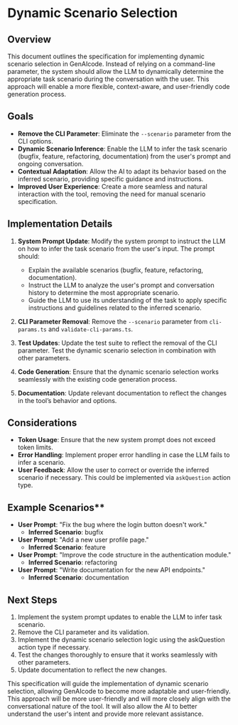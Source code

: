 # Dynamic Scenario Selection

## Overview

This document outlines the specification for implementing dynamic scenario selection in GenAIcode. Instead of relying on a command-line parameter, the system should allow the LLM to dynamically determine the appropriate task scenario during the conversation with the user. This approach will enable a more flexible, context-aware, and user-friendly code generation process.

## Goals

- **Remove the CLI Parameter**: Eliminate the `--scenario` parameter from the CLI options.
- **Dynamic Scenario Inference**: Enable the LLM to infer the task scenario (bugfix, feature, refactoring, documentation) from the user's prompt and ongoing conversation.
- **Contextual Adaptation**: Allow the AI to adapt its behavior based on the inferred scenario, providing specific guidance and instructions.
- **Improved User Experience**: Create a more seamless and natural interaction with the tool, removing the need for manual scenario specification.

## Implementation Details

1.  **System Prompt Update**: Modify the system prompt to instruct the LLM on how to infer the task scenario from the user's input. The prompt should:

    - Explain the available scenarios (bugfix, feature, refactoring, documentation).
    - Instruct the LLM to analyze the user's prompt and conversation history to determine the most appropriate scenario.
    - Guide the LLM to use its understanding of the task to apply specific instructions and guidelines related to the inferred scenario.

2.  **CLI Parameter Removal**: Remove the `--scenario` parameter from `cli-params.ts` and `validate-cli-params.ts`.

3.  **Test Updates**: Update the test suite to reflect the removal of the CLI parameter. Test the dynamic scenario selection in combination with other parameters.

4.  **Code Generation**: Ensure that the dynamic scenario selection works seamlessly with the existing code generation process.

5.  **Documentation**: Update relevant documentation to reflect the changes in the tool’s behavior and options.

## Considerations

- **Token Usage**: Ensure that the new system prompt does not exceed token limits.
- **Error Handling**: Implement proper error handling in case the LLM fails to infer a scenario.
- **User Feedback**: Allow the user to correct or override the inferred scenario if necessary. This could be implemented via `askQuestion` action type.

## Example Scenarios\*\*

- **User Prompt**: "Fix the bug where the login button doesn't work."
  - **Inferred Scenario**: bugfix
- **User Prompt**: "Add a new user profile page."
  - **Inferred Scenario**: feature
- **User Prompt**: "Improve the code structure in the authentication module."
  - **Inferred Scenario**: refactoring
- **User Prompt**: "Write documentation for the new API endpoints."
  - **Inferred Scenario**: documentation

## Next Steps

1. Implement the system prompt updates to enable the LLM to infer task scenario.
2. Remove the CLI parameter and its validation.
3. Implement the dynamic scenario selection logic using the askQuestion action type if necessary.
4. Test the changes thoroughly to ensure that it works seamlessly with other parameters.
5. Update documentation to reflect the new changes.

This specification will guide the implementation of dynamic scenario selection, allowing GenAIcode to become more adaptable and user-friendly. This approach will be more user-friendly and will more closely align with the conversational nature of the tool. It will also allow the AI to better understand the user's intent and provide more relevant assistance.
